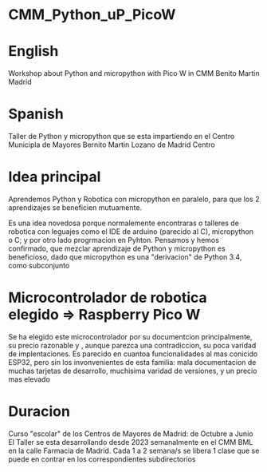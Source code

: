 # CMM_Python_uP_PicoW
# English
Workshop about Python and micropython with Pico W in CMM Benito Martin Madrid

# Spanish
Taller de Python y micropython que se esta impartiendo en el Centro Municipla de Mayores Bernito Martin Lozano de Madrid Centro

# Idea principal
Aprendemos Python y Robotica con micropython en paralelo, para que los 2 aprendizajes se beneficien mutuamente.

Es una idea novedosa porque normalemente encontraras o talleres de robotica con leguajes como el IDE de arduino (parecido al C), micropython o C; y por otro lado progrmacion en Pyhton. Pensamos y hemos confirmado, que mezclar aprendizaje de Python y micropython es beneficioso, dado que micropython es una "derivacion" de Python 3.4, como subconjunto

# Microcontrolador de robotica elegido => Raspberry Pico W
Se ha elegido este microcontrolador por su documentcion principalmente, su precio razonable y , aunque parezca una contradiccion, su poca varidad de implentaciones. Es parecido en cuantoa funcionalidades al mas conicido ESP32, pero sin los invonvenientes de esta familia: mala documentacion de muchas tarjetas de desarrollo, muchisima varidad de versiones, y un precio mas elevado

# Duracion
Curso "escolar" de los Centros de Mayores de Madrid: de Octubre a Junio
El Taller se esta desarrollando desde 2023 semanalmente en el CMM BML en la calle Farmacia de Madrid.
Cada 1 a 2 semana/s se libera 1 clase que se puede en contrar en los correspondientes subdirectorios
